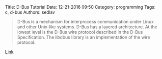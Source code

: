 Title: D-Bus Tutorial
Date: 12-21-2016 09:50
Category: programming
Tags: c, d-bus
Authors: sedlav

> D-Bus is a mechanism for interprocess communication under Linux and other Unix-like systems. D-Bus has a layered architecture. At the lowest level is the D-Bus wire protocol described in the D-Bus Specification. The libdbus library is an implementation of the wire protocol.

[Link](https://www.softprayog.in/programming/d-bus-tutorial)
